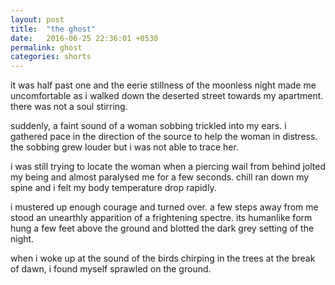 ```yaml
---
layout: post
title:  "the ghost"
date:   2016-06-25 22:36:01 +0530
permalink: ghost
categories: shorts
---
```

it was half past one and the eerie stillness of the moonless night made me uncomfortable as i walked down the deserted street towards my apartment. there was not a soul stirring.

suddenly, a faint sound of a woman sobbing trickled into my ears. i gathered pace in the direction of the source to help the woman in distress. the sobbing grew louder but i was not able to trace her.

i was still trying to locate the woman when a piercing wail from behind jolted my being and almost paralysed me for a few seconds. chill ran down my spine and i felt my body temperature drop rapidly.

i mustered up enough courage and turned over. a few steps away from me stood an unearthly apparition of a frightening spectre. its humanlike form hung a few feet above the ground and blotted the dark grey setting of the night.

when i woke up at the sound of the birds chirping in the trees at the break of dawn, i found myself sprawled on the ground. 